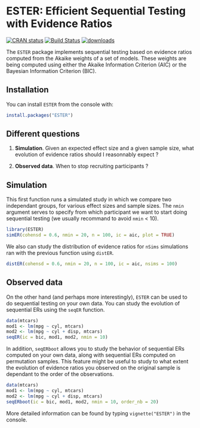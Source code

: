
ESTER: Efficient Sequential Testing with Evidence Ratios
========================================================

[![CRAN status](http://www.r-pkg.org/badges/version/ESTER)](https://cran.r-project.org/package=ESTER) [![Build Status](https://travis-ci.org/lnalborczyk/ESTER.svg?branch=master)](https://travis-ci.org/lnalborczyk/ESTER) [![downloads](http://cranlogs.r-pkg.org/badges/ESTER)](http://cran.rstudio.com/web/packages/ESTER/index.html)

The `ESTER` package implements sequential testing based on evidence ratios computed from the Akaike weights of a set of models. These weights are being computed using either the Akaike Information Criterion (AIC) or the Bayesian Information Criterion (BIC).

Installation
------------

You can install `ESTER` from the console with:

``` r
install.packages("ESTER")
```

Different questions
-------------------

1.  **Simulation**. Given an expected effect size and a given sample size, what evolution of evidence ratios should I reasonnably expect ?

2.  **Observed data**. When to stop recruiting participants ?

Simulation
----------

This first function runs a simulated study in which we compare two independant groups, for various effect sizes and sample sizes. The `nmin` argument serves to specify from which participant we want to start doing sequential testing (we usually recommand to avoid `nmin` &lt; 10).

``` r
library(ESTER)
simER(cohensd = 0.6, nmin = 20, n = 100, ic = aic, plot = TRUE)
```

We also can study the distribution of evidence ratios for `nSims` simulations ran with the previous function using `distER`.

``` r
distER(cohensd = 0.6, nmin = 20, n = 100, ic = aic, nsims = 100)
```

Observed data
-------------

On the other hand (and perhaps more interestingly), `ESTER` can be used to do sequential testing on your own data. You can study the evolution of sequential ERs using the `seqER` function.

``` r
data(mtcars)
mod1 <- lm(mpg ~ cyl, mtcars)
mod2 <- lm(mpg ~ cyl + disp, mtcars)
seqER(ic = bic, mod1, mod2, nmin = 10)
```

In addition, `seqERboot` allows you to study the behavior of sequential ERs computed on your own data, along with sequential ERs computed on permutation samples. This feature might be useful to study to what extent the evolution of evidence ratios you observed on the original sample is dependant to the order of the observations.

``` r
data(mtcars)
mod1 <- lm(mpg ~ cyl, mtcars)
mod2 <- lm(mpg ~ cyl + disp, mtcars)
seqERboot(ic = bic, mod1, mod2, nmin = 10, order_nb = 20)
```

More detailed information can be found by typing `vignette("ESTER")` in the console.

